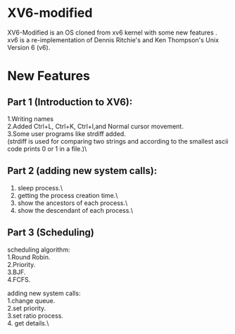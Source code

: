# XV6-modified
XV6-Modified is an OS cloned from xv6 kernel with some new features . xv6 is a re-implementation of Dennis Ritchie's and Ken Thompson's Unix Version 6 (v6).

# New Features
## Part 1 (Introduction to XV6):
1.Writing names\
2.Added Ctrl+L, Ctrl+K, Ctrl+I,and Normal cursor movement.\
3.Some user programs like strdiff added.\
  (strdiff is used for comparing two strings and according to the smallest ascii code prints 0 or 1 in a file.)\

## Part 2 (adding new system calls):
1. sleep process.\
2. getting the process creation time.\
3. show the ancestors of each process.\
4. show the descendant of each process.\

## Part 3 (Scheduling)
scheduling algorithm:\
1.Round Robin.\
2.Priority.\
3.BJF.\
4.FCFS.

adding new system calls:\
1.change queue.\
2.set priority.\
3.set ratio process.\
4. get details.\
